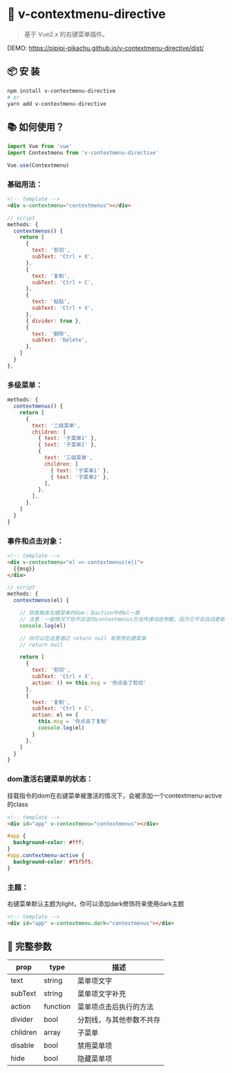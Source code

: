 # 🌈 v-contextmenu-directive

> 基于 Vue2.x 的右键菜单插件。

DEMO: https://pipipi-pikachu.github.io/v-contextmenu-directive/dist/


## 📦 安 装
```bash
npm install v-contextmenu-directive
# or
yarn add v-contextmenu-directive
```


## 📚 如何使用？
```javascript
import Vue from 'vue'
import Contextmenu from 'v-contextmenu-directive'

Vue.use(Contextmenu)
```


### 基础用法：
```html
<!-- template -->
<div v-contextmenu="contextmenus"></div>
```
```javascript
// script
methods: {
  contextmenus() {
    return [
      {
        text: '剪切',
        subText: 'Ctrl + X',
      },
      {
        text: '复制',
        subText: 'Ctrl + C',
      },
      {
        text: '粘贴',
        subText: 'Ctrl + V',
      },
      { divider: true },
      {
        text: '删除',
        subText: 'Delete',
      },
    ]
  }
},
```


### 多级菜单：
```javascript
methods: {
  contextmenus() {
    return [
      {
        text: '二级菜单',
        children: [
          { text: '子菜单1' },
          { text: '子菜单2' },
          {
            text: '三级菜单',
            children: [
              { text: '子菜单1' },
              { text: '子菜单2' },
            ],
          },
        ],
      },
    ]
  }
}
```


### 事件和点击对象：
```html
<!-- template -->
<div v-contextmenu="el => contextmenus(el)">
  {{msg}}
</div>
```
```javascript
// script
methods: {
  contextmenus(el) {

    // 获取触发右键菜单的dom；与action中的el一致
    // 注意：一般情况下你不应该向contextmenus方法传递动态参数，因为它不会自动更新，正确的做法是向触发右键菜单的dom上绑定dataset，然后在这里通过el.dataset来获取动态的值
    console.log(el)

    // 你可以在这里通过 return null 来禁用右键菜单
    // return null

    return [
      {
        text: '剪切',
        subText: 'Ctrl + X',
        action: () => this.msg = '你点击了剪切'
      },
      {
        text: '复制',
        subText: 'Ctrl + C',
        action: el => {
          this.msg = '你点击了复制'
          console.log(el)
        }
      },
    ]
  }
}
```


### dom激活右键菜单的状态：
挂载指令的dom在右键菜单被激活的情况下，会被添加一个contextmenu-active的class
```html
<!-- template -->
<div id="app" v-contextmenu="contextmenus"></div>
```

```css
#app {
  background-color: #fff;
}
#app.contextmenu-active {
  background-color: #f5f5f5;
}
```


### 主题：
右键菜单默认主题为light，你可以添加dark修饰符来使用dark主题
```html
<!-- template -->
<div id="app" v-contextmenu.dark="contextmenus"></div>
```


## 📒 完整参数
| prop           | type     | 描述                                           |
|----------------|----------|-----------------------------------------------|
| text           | string   | 菜单项文字                                      |
| subText        | string   | 菜单项文字补充                                   |
| action         | function | 菜单项点击后执行的方法                            |
| divider        | bool     | 分割线，与其他参数不共存                           |
| children       | array    | 子菜单                                          |
| disable        | bool     | 禁用菜单项                                       |
| hide           | bool     | 隐藏菜单项                                       |